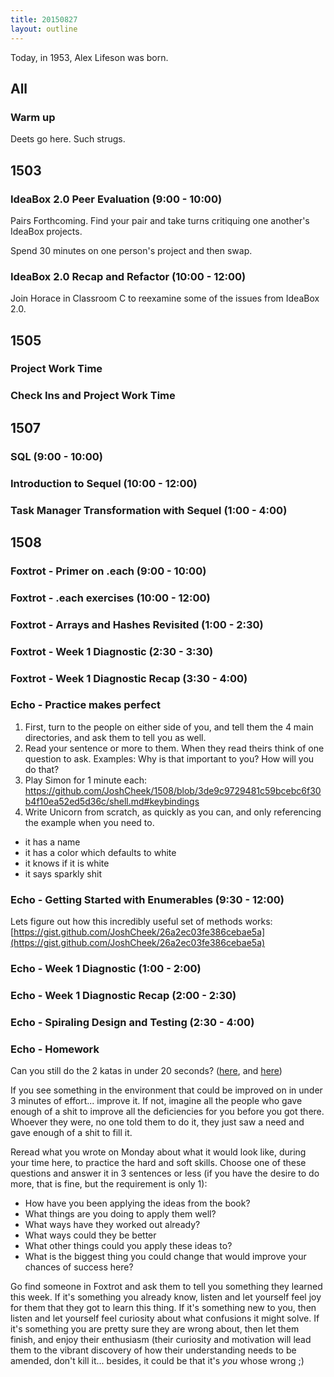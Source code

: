 ```yaml
---
title: 20150827
layout: outline
---
```


Today, in 1953, Alex Lifeson was born.

## All

### Warm up

Deets go here. Such strugs.


## 1503

### IdeaBox 2.0 Peer Evaluation (9:00 - 10:00)

Pairs Forthcoming. Find your pair and take turns critiquing
one another's IdeaBox projects.

Spend 30 minutes on one person's project and then swap.

### IdeaBox 2.0 Recap and Refactor (10:00 - 12:00)

Join Horace in Classroom C to reexamine some of the issues from IdeaBox 2.0.

## 1505

### Project Work Time

### Check Ins and Project Work Time


## 1507

### SQL (9:00 - 10:00)

### Introduction to Sequel (10:00 - 12:00)

### Task Manager Transformation with Sequel (1:00 - 4:00)


## 1508

### Foxtrot - Primer on .each (9:00 - 10:00)

### Foxtrot - .each exercises (10:00 - 12:00)

### Foxtrot - Arrays and Hashes Revisited (1:00 - 2:30)

### Foxtrot - Week 1 Diagnostic (2:30 - 3:30)

### Foxtrot - Week 1 Diagnostic Recap (3:30 - 4:00)

### Echo - Practice makes perfect

1. First, turn to the people on either side of you, and tell them the 4 main directories, and ask them to tell you as well.
2. Read your sentence or more to them. When they read theirs think of one question to ask. Examples: Why is that important to you? How will you do that?
3. Play Simon for 1 minute each: https://github.com/JoshCheek/1508/blob/3de9c9729481c59bcebc6f30b4f10ea52ed5d36c/shell.md#keybindings
4. Write Unicorn from scratch, as quickly as you can, and only referencing the example when you need to.
  * it has a name
  * it has a color which defaults to white
  * it knows if it is white
  * it says sparkly shit

### Echo - Getting Started with Enumerables (9:30 - 12:00)

Lets figure out how this incredibly useful set of methods works:
[https://gist.github.com/JoshCheek/26a2ec03fe386cebae5a](https://gist.github.com/JoshCheek/26a2ec03fe386cebae5a)

### Echo - Week 1 Diagnostic (1:00 - 2:00)

### Echo - Week 1 Diagnostic Recap (2:00 - 2:30)

### Echo - Spiraling Design and Testing (2:30 - 4:00)

### Echo - Homework

Can you still do the 2 katas in under 20 seconds? ([here](https://github.com/JoshCheek/1508/blob/3de9c9729481c59bcebc6f30b4f10ea52ed5d36c/shell.md#kata-2),
and [here](https://github.com/JoshCheek/1508/blob/3de9c9729481c59bcebc6f30b4f10ea52ed5d36c/shell.md#kata-3))

If you see something in the environment that could be improved on in under 3 minutes of effort... improve it.
If not, imagine all the people who gave enough of a shit to improve all the deficiencies for you before you got there.
Whoever they were, no one told them to do it, they just saw a need and gave enough of a shit to fill it.

Reread what you wrote on Monday about what it would look like, during your time here, to practice the hard and soft skills.
Choose one of these questions and answer it in 3 sentences or less
(if you have the desire to do more, that is fine, but the requirement is only 1):

* How have you been applying the ideas from the book?
* What things are you doing to apply them well?
* What ways have they worked out already?
* What ways could they be better
* What other things could you apply these ideas to?
* What is the biggest thing you could change that would improve your chances of success here?

Go find someone in Foxtrot and ask them to tell you something they learned this week.
If it's something you already know, listen and let yourself feel joy for them that they
got to learn this thing. If it's something new to you, then listen and let yourself feel
curiosity about what confusions it might solve. If it's something you are pretty sure they
are wrong about, then let them finish, and enjoy their enthusiasm
(their curiosity and motivation will lead them to the vibrant discovery
of how their understanding needs to be amended, don't kill it...
besides, it could be that it's *you* whose wrong ;)
